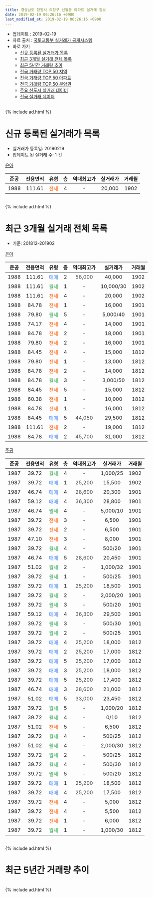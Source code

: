 ```yaml
---
title: 경상남도 창원시 의창구 신월동 아파트 실거래 정보
date: 2019-02-19 06:26:16 +0900
last_modified_at: 2019-02-19 06:26:16 +0900
---
```


* 업데이트 : 2019-02-19
* 자료 출처 : [국토교통부 실거래가 공개시스템](http://rt.molit.go.kr)
* 바로 가기
    * [신규 등록된 실거래가 목록](#신규-등록된-실거래가-목록)
    * [최근 3개월 실거래 전체 목록](#최근-3개월-실거래-전체-목록)
    * [최근 5년간 거래량 추이](#최근-5년간-거래량-추이)
    * [전국 거래량 TOP 50 지역](https://ayogom.github.io/apt-trade-info/최근-3개월-전국에서-가장-거래가-많이-발생한-지역)
    * [전국 거래량 TOP 50 아파트](https://ayogom.github.io/apt-trade-info/최근-3개월-전국에서-가장-거래가-많이-발생한-아파트)
    * [전국 거래량 TOP 50 분양권](https://ayogom.github.io/apt-trade-info/최근-3개월-전국에서-가장-거래가-많이-발생한-분양권)
    * [주요 신도시 실거래 데이터](https://ayogom.github.io/apt-trade-info/주요-신도시)
    * [전국 실거래 데이터](https://ayogom.github.io/apt-trade-info/전국)
<br>
{% include ad.html %}
<br>

# 신규 등록된 실거래가 목록
* 실거래가 등록일: 20190219
* 업데이트 된 실거래 수: 1 건


[은아](https://search.naver.com/search.naver?query=%EA%B2%BD%EC%83%81%EB%82%A8%EB%8F%84+%EC%B0%BD%EC%9B%90%EC%8B%9C+%EC%9D%98%EC%B0%BD%EA%B5%AC+%EC%8B%A0%EC%9B%94%EB%8F%99+%EC%9D%80%EC%95%84)

|준공|전용면적|유형|층|역대최고가|실거래가|거래월|
|:---:|:---:|:---:|:---:|:---:|:---:|:---:|
|1988|111.61|<span style="color:#ff5a00">전세</span>|4|<span style="color:#444444">-</span>|20,000|1902|


<br>
{% include ad.html %}
<br>

# 최근 3개월 실거래 전체 목록
* 기준: 201812-201902


[은아](https://search.naver.com/search.naver?query=%EA%B2%BD%EC%83%81%EB%82%A8%EB%8F%84+%EC%B0%BD%EC%9B%90%EC%8B%9C+%EC%9D%98%EC%B0%BD%EA%B5%AC+%EC%8B%A0%EC%9B%94%EB%8F%99+%EC%9D%80%EC%95%84)

|준공|전용면적|유형|층|역대최고가|실거래가|거래월|
|:---:|:---:|:---:|:---:|:---:|:---:|:---:|
|1988|111.61|<span style="color:#4285f3">매매</span>|2|<span style="color:#444444">58,000</span>|40,000|1902|
|1988|111.61|<span style="color:#34a853">월세</span>|1|<span style="color:#444444">-</span>|10,000/30|1902|
|1988|111.61|<span style="color:#ff5a00">전세</span>|4|<span style="color:#444444">-</span>|20,000|1902|
|1988|84.78|<span style="color:#ff5a00">전세</span>|1|<span style="color:#444444">-</span>|16,000|1901|
|1988|79.80|<span style="color:#34a853">월세</span>|5|<span style="color:#444444">-</span>|5,000/40|1901|
|1988|74.17|<span style="color:#ff5a00">전세</span>|4|<span style="color:#444444">-</span>|14,000|1901|
|1988|84.78|<span style="color:#ff5a00">전세</span>|2|<span style="color:#444444">-</span>|18,000|1901|
|1988|79.80|<span style="color:#ff5a00">전세</span>|2|<span style="color:#444444">-</span>|16,000|1901|
|1988|84.45|<span style="color:#ff5a00">전세</span>|4|<span style="color:#444444">-</span>|15,000|1812|
|1988|79.80|<span style="color:#ff5a00">전세</span>|1|<span style="color:#444444">-</span>|13,000|1812|
|1988|84.78|<span style="color:#ff5a00">전세</span>|2|<span style="color:#444444">-</span>|14,000|1812|
|1988|84.78|<span style="color:#34a853">월세</span>|3|<span style="color:#444444">-</span>|3,000/50|1812|
|1988|84.45|<span style="color:#ff5a00">전세</span>|5|<span style="color:#444444">-</span>|15,000|1812|
|1988|60.38|<span style="color:#ff5a00">전세</span>|1|<span style="color:#444444">-</span>|10,000|1812|
|1988|84.78|<span style="color:#ff5a00">전세</span>|1|<span style="color:#444444">-</span>|16,000|1812|
|1988|84.45|<span style="color:#4285f3">매매</span>|5|<span style="color:#444444">44,050</span>|29,500|1812|
|1988|111.61|<span style="color:#ff5a00">전세</span>|2|<span style="color:#444444">-</span>|19,000|1812|
|1988|84.78|<span style="color:#4285f3">매매</span>|2|<span style="color:#444444">45,700</span>|31,000|1812|

[주공](https://search.naver.com/search.naver?query=%EA%B2%BD%EC%83%81%EB%82%A8%EB%8F%84+%EC%B0%BD%EC%9B%90%EC%8B%9C+%EC%9D%98%EC%B0%BD%EA%B5%AC+%EC%8B%A0%EC%9B%94%EB%8F%99+%EC%A3%BC%EA%B3%B5)

|준공|전용면적|유형|층|역대최고가|실거래가|거래월|
|:---:|:---:|:---:|:---:|:---:|:---:|:---:|
|1987|39.72|<span style="color:#34a853">월세</span>|4|<span style="color:#444444">-</span>|1,000/25|1902|
|1987|39.72|<span style="color:#4285f3">매매</span>|1|<span style="color:#444444">25,200</span>|15,500|1902|
|1987|46.74|<span style="color:#4285f3">매매</span>|4|<span style="color:#444444">28,600</span>|20,300|1901|
|1987|59.12|<span style="color:#4285f3">매매</span>|4|<span style="color:#444444">36,300</span>|28,800|1901|
|1987|46.74|<span style="color:#34a853">월세</span>|4|<span style="color:#444444">-</span>|5,000/10|1901|
|1987|39.72|<span style="color:#ff5a00">전세</span>|3|<span style="color:#444444">-</span>|6,500|1901|
|1987|39.72|<span style="color:#ff5a00">전세</span>|2|<span style="color:#444444">-</span>|6,500|1901|
|1987|47.10|<span style="color:#ff5a00">전세</span>|3|<span style="color:#444444">-</span>|8,000|1901|
|1987|39.72|<span style="color:#34a853">월세</span>|4|<span style="color:#444444">-</span>|500/20|1901|
|1987|46.74|<span style="color:#4285f3">매매</span>|5|<span style="color:#444444">28,600</span>|20,450|1901|
|1987|51.02|<span style="color:#34a853">월세</span>|2|<span style="color:#444444">-</span>|1,000/32|1901|
|1987|39.72|<span style="color:#34a853">월세</span>|1|<span style="color:#444444">-</span>|500/25|1901|
|1987|39.72|<span style="color:#4285f3">매매</span>|1|<span style="color:#444444">25,200</span>|18,500|1901|
|1987|39.72|<span style="color:#34a853">월세</span>|2|<span style="color:#444444">-</span>|2,000/20|1901|
|1987|39.72|<span style="color:#34a853">월세</span>|3|<span style="color:#444444">-</span>|500/20|1901|
|1987|59.12|<span style="color:#4285f3">매매</span>|4|<span style="color:#444444">36,300</span>|29,500|1901|
|1987|39.72|<span style="color:#34a853">월세</span>|3|<span style="color:#444444">-</span>|500/30|1901|
|1987|39.72|<span style="color:#34a853">월세</span>|2|<span style="color:#444444">-</span>|500/25|1901|
|1987|39.72|<span style="color:#4285f3">매매</span>|4|<span style="color:#444444">25,200</span>|18,000|1812|
|1987|39.72|<span style="color:#4285f3">매매</span>|2|<span style="color:#444444">25,200</span>|17,000|1812|
|1987|39.72|<span style="color:#4285f3">매매</span>|5|<span style="color:#444444">25,200</span>|17,000|1812|
|1987|39.72|<span style="color:#4285f3">매매</span>|3|<span style="color:#444444">25,200</span>|18,000|1812|
|1987|39.72|<span style="color:#4285f3">매매</span>|5|<span style="color:#444444">25,200</span>|17,400|1812|
|1987|46.74|<span style="color:#4285f3">매매</span>|3|<span style="color:#444444">28,600</span>|21,000|1812|
|1987|51.02|<span style="color:#4285f3">매매</span>|5|<span style="color:#444444">33,000</span>|23,450|1812|
|1987|39.72|<span style="color:#34a853">월세</span>|5|<span style="color:#444444">-</span>|1,000/20|1812|
|1987|39.72|<span style="color:#34a853">월세</span>|4|<span style="color:#444444">-</span>|0/10|1812|
|1987|51.02|<span style="color:#ff5a00">전세</span>|5|<span style="color:#444444">-</span>|6,500|1812|
|1987|39.72|<span style="color:#34a853">월세</span>|4|<span style="color:#444444">-</span>|500/25|1812|
|1987|51.02|<span style="color:#34a853">월세</span>|4|<span style="color:#444444">-</span>|2,000/30|1812|
|1987|39.72|<span style="color:#34a853">월세</span>|2|<span style="color:#444444">-</span>|500/25|1812|
|1987|39.72|<span style="color:#34a853">월세</span>|4|<span style="color:#444444">-</span>|500/30|1812|
|1987|39.72|<span style="color:#34a853">월세</span>|5|<span style="color:#444444">-</span>|500/20|1812|
|1987|39.72|<span style="color:#4285f3">매매</span>|1|<span style="color:#444444">25,200</span>|18,500|1812|
|1987|39.72|<span style="color:#4285f3">매매</span>|4|<span style="color:#444444">25,200</span>|17,500|1812|
|1987|39.72|<span style="color:#ff5a00">전세</span>|4|<span style="color:#444444">-</span>|5,000|1812|
|1987|39.72|<span style="color:#ff5a00">전세</span>|4|<span style="color:#444444">-</span>|5,500|1812|
|1987|39.72|<span style="color:#ff5a00">전세</span>|1|<span style="color:#444444">-</span>|6,000|1812|
|1987|39.72|<span style="color:#34a853">월세</span>|1|<span style="color:#444444">-</span>|1,000/30|1812|


<br>
{% include ad.html %}
<br>

# 최근 5년간 거래량 추이


<div style="width:100%;">
    <canvas id="deal_progress" height="200"></canvas>
</div>

<script>
new Chart(document.getElementById("deal_progress"), {
    type: 'line',
    data: {
        labels: ['201402','201403','201404','201405','201406','201407','201408','201409','201410','201411','201412','201501','201502','201503','201504','201505','201506','201507','201508','201509','201510','201511','201512','201601','201602','201603','201604','201605','201606','201607','201608','201609','201610','201611','201612','201701','201702','201703','201704','201705','201706','201707','201708','201709','201710','201711','201712','201801','201802','201803','201804','201805','201806','201807','201808','201809','201810','201811','201812','201901','201902'],
        datasets: [{
            label: '매매',
            pointRadius: 1,
            data: [25, 25, 17, 18, 19, 22, 10, 20, 14, 13, 5, 25, 13, 24, 14, 10, 21, 14, 6, 11, 16, 11, 4, 5, 5, 9, 8, 5, 13, 13, 10, 13, 14, 11, 5, 3, 7, 13, 7, 6, 16, 8, 10, 14, 9, 9, 8, 14, 7, 21, 12, 6, 5, 5, 11, 12, 14, 11, 11, 5, 2],
            borderColor: "rgba(255, 201, 14, 1)",
            backgroundColor: "rgba(255, 201, 14, 0.5)",
            fill: false,
            lineTension: 0
        },{
            label: '전월세',
            pointRadius: 1,
            data: [29, 43, 20, 19, 26, 23, 22, 31, 32, 28, 25, 36, 39, 34, 30, 22, 20, 22, 21, 19, 27, 27, 23, 32, 25, 18, 21, 20, 19, 12, 19, 15, 27, 36, 15, 20, 35, 22, 26, 21, 18, 20, 19, 23, 23, 19, 29, 37, 27, 26, 28, 27, 30, 18, 19, 17, 26, 34, 20, 16, 3],
            borderColor: "rgba(0, 141, 185, 1)",
            backgroundColor: "rgba(0, 141, 185, 0.5)",
            fill: false,
            lineTension: 0
        }
        ]
    },
    options: {
        responsive: true,
        title: {
            display: false
        },
        tooltips: {
            mode: 'index',
            intersect: false
        },
        hover: {
            mode: 'nearest',
            intersect: true
        },
        scales: {
            xAxes: [{
                display: true,
                scaleLabel: {
                    display: true,
                    labelString: '년/월'
                }
            }],
            yAxes: [{
                display: true,
                ticks: {
                    suggestedMin: 0,
                },
                scaleLabel: {
                    display: true,
                    labelString: '실거래 수'
                }
            }]
        }
    }
});

</script>


<br>
{% include ad.html %}
<br>

